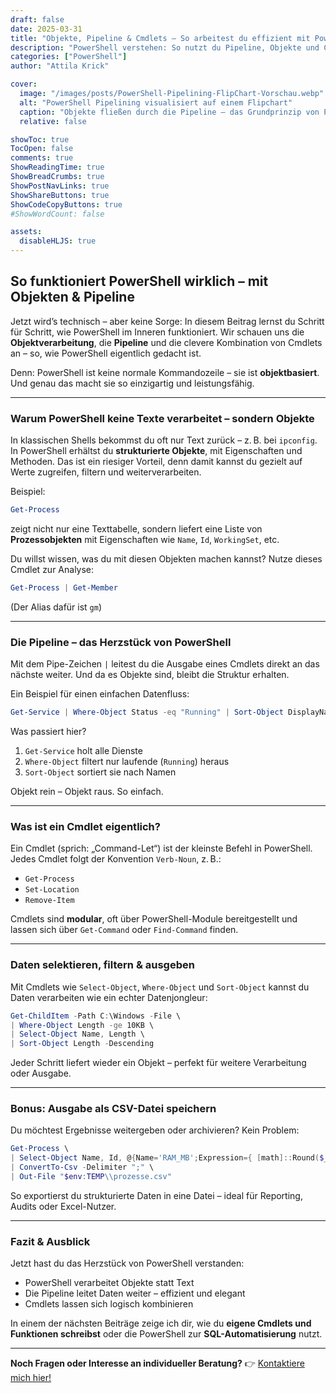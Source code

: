 ```yaml
---
draft: false
date: 2025-03-31
title: "Objekte, Pipeline & Cmdlets – So arbeitest du effizient mit PowerShell"
description: "PowerShell verstehen: So nutzt du Pipeline, Objekte und Cmdlets effektiv – ideal für Automatisierung und Einsteiger."
categories: ["PowerShell"]
author: "Attila Krick"

cover:
  image: "/images/posts/PowerShell-Pipelining-FlipChart-Vorschau.webp"
  alt: "PowerShell Pipelining visualisiert auf einem Flipchart"
  caption: "Objekte fließen durch die Pipeline – das Grundprinzip von PowerShell"
  relative: false

showToc: true
TocOpen: false
comments: true
ShowReadingTime: true
ShowBreadCrumbs: true
ShowPostNavLinks: true
ShowShareButtons: true
ShowCodeCopyButtons: true
#ShowWordCount: false

assets:
  disableHLJS: true
---
```


## So funktioniert PowerShell wirklich – mit Objekten & Pipeline

Jetzt wird’s technisch – aber keine Sorge: In diesem Beitrag lernst du Schritt für Schritt, wie PowerShell im Inneren funktioniert. Wir schauen uns die **Objektverarbeitung**, die **Pipeline** und die clevere Kombination von Cmdlets an – so, wie PowerShell eigentlich gedacht ist.

Denn: PowerShell ist keine normale Kommandozeile – sie ist **objektbasiert**. Und genau das macht sie so einzigartig und leistungsfähig.

---

### Warum PowerShell keine Texte verarbeitet – sondern Objekte

In klassischen Shells bekommst du oft nur Text zurück – z. B. bei `ipconfig`. In PowerShell erhältst du **strukturierte Objekte**, mit Eigenschaften und Methoden. Das ist ein riesiger Vorteil, denn damit kannst du gezielt auf Werte zugreifen, filtern und weiterverarbeiten.

Beispiel:

```powershell
Get-Process
```

zeigt nicht nur eine Texttabelle, sondern liefert eine Liste von **Prozessobjekten** mit Eigenschaften wie `Name`, `Id`, `WorkingSet`, etc.

Du willst wissen, was du mit diesen Objekten machen kannst?
Nutze dieses Cmdlet zur Analyse:

```powershell
Get-Process | Get-Member
```

(Der Alias dafür ist `gm`)

---

### Die Pipeline – das Herzstück von PowerShell

Mit dem Pipe-Zeichen `|` leitest du die Ausgabe eines Cmdlets direkt an das nächste weiter. Und da es Objekte sind, bleibt die Struktur erhalten.

Ein Beispiel für einen einfachen Datenfluss:

```powershell
Get-Service | Where-Object Status -eq "Running" | Sort-Object DisplayName
```

Was passiert hier?

1. `Get-Service` holt alle Dienste
2. `Where-Object` filtert nur laufende (`Running`) heraus
3. `Sort-Object` sortiert sie nach Namen

Objekt rein – Objekt raus. So einfach.

---

### Was ist ein Cmdlet eigentlich?

Ein Cmdlet (sprich: „Command-Let“) ist der kleinste Befehl in PowerShell. Jedes Cmdlet folgt der Konvention `Verb-Noun`, z. B.:

- `Get-Process`
- `Set-Location`
- `Remove-Item`

Cmdlets sind **modular**, oft über PowerShell-Module bereitgestellt und lassen sich über `Get-Command` oder `Find-Command` finden.

---

### Daten selektieren, filtern & ausgeben

Mit Cmdlets wie `Select-Object`, `Where-Object` und `Sort-Object` kannst du Daten verarbeiten wie ein echter Datenjongleur:

```powershell
Get-ChildItem -Path C:\Windows -File \
| Where-Object Length -ge 10KB \
| Select-Object Name, Length \
| Sort-Object Length -Descending
```

Jeder Schritt liefert wieder ein Objekt – perfekt für weitere Verarbeitung oder Ausgabe.

---

### Bonus: Ausgabe als CSV-Datei speichern

Du möchtest Ergebnisse weitergeben oder archivieren? Kein Problem:

```powershell
Get-Process \
| Select-Object Name, Id, @{Name='RAM_MB';Expression={ [math]::Round($_.WorkingSet/1MB,2) }} \
| ConvertTo-Csv -Delimiter ";" \
| Out-File "$env:TEMP\\prozesse.csv"
```

So exportierst du strukturierte Daten in eine Datei – ideal für Reporting, Audits oder Excel-Nutzer.

---

### Fazit & Ausblick

Jetzt hast du das Herzstück von PowerShell verstanden:

- PowerShell verarbeitet Objekte statt Text
- Die Pipeline leitet Daten weiter – effizient und elegant
- Cmdlets lassen sich logisch kombinieren

In einem der nächsten Beiträge zeige ich dir, wie du **eigene Cmdlets und Funktionen schreibst** oder die PowerShell zur **SQL-Automatisierung** nutzt.

---

**Noch Fragen oder Interesse an individueller Beratung?**
👉 [Kontaktiere mich hier!](https://attilakrick.com/kontakt)
